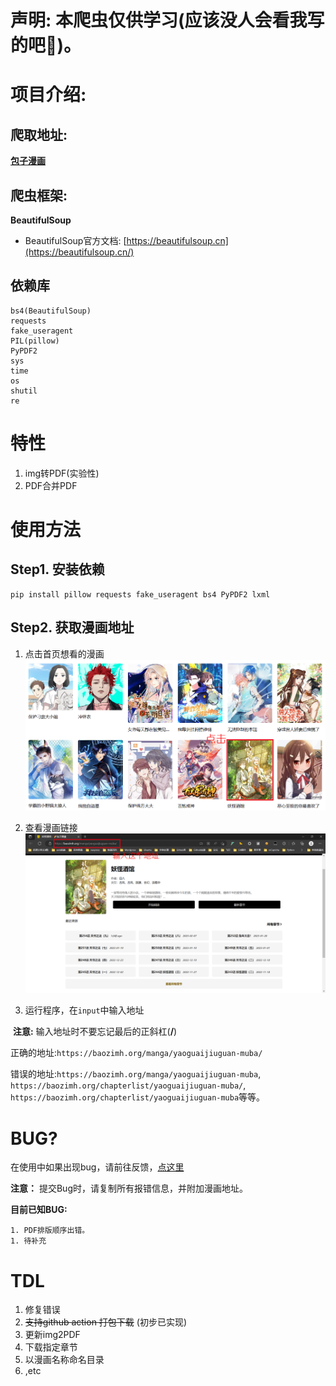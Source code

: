 # 声明: 本爬虫仅供学习(应该没人会看我写的吧:rofl:)。

# 项目介绍:

## 爬取地址:

**[包子漫画](https://baozimh.org)**

## 爬虫框架:

**BeautifulSoup**

- BeautifulSoup官方文档: [https://beautifulsoup.cn](https://beautifulsoup.cn/)

## 依赖库

```shell
bs4(BeautifulSoup)
requests
fake_useragent
PIL(pillow)
PyPDF2
sys
time
os
shutil
re
```

# 特性

1. img转PDF(实验性)
2. PDF合并PDF

# 使用方法

## Step1. 安装依赖

```shell
pip install pillow requests fake_useragent bs4 PyPDF2 lxml
```

## Step2. 获取漫画地址

1. 点击首页想看的漫画![](./assets/helper1.png)

2. 查看漫画链接![](./assets/helper2.png)

3. 运行程序，在`input`中输入地址

​	**注意:** 输入地址时不要忘记最后的正斜杠(**/**) 

​	正确的地址:`https://baozimh.org/manga/yaoguaijiuguan-muba/`

​	错误的地址:`https://baozimh.org/manga/yaoguaijiuguan-muba`, `https://baozimh.org/chapterlist/yaoguaijiuguan-muba/`, `https://baozimh.org/chapterlist/yaoguaijiuguan-muba`等等。

# BUG?

在使用中如果出现bug，请前往反馈，[点这里](https://github.com/LemonFan-maker/Comic_Spider/issues)

**注意：** 提交Bug时，请复制所有报错信息，并附加漫画地址。

**目前已知BUG:**

	1. PDF排版顺序出错。
	1. 待补充

# TDL

1. 修复错误
2. ~~支持github action 打包下载~~ (初步已实现)
3. 更新img2PDF
4. 下载指定章节
5. 以漫画名称命名目录
6. ,etc
